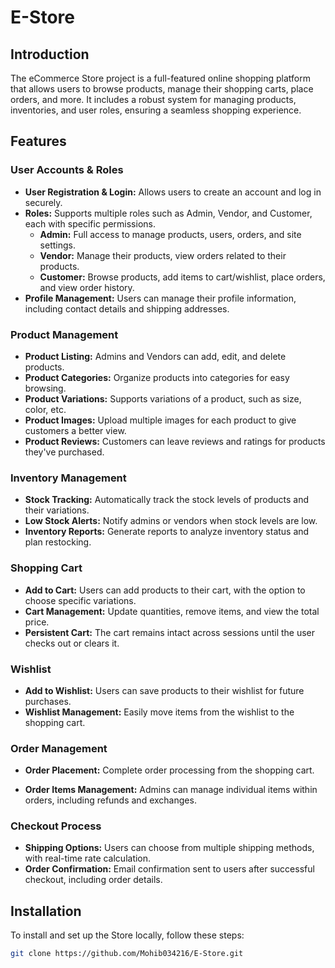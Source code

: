 # E-Store

## Introduction

The eCommerce Store project is a full-featured online shopping platform that allows users to browse products, manage their shopping carts, place orders, and more. It includes a robust system for managing products, inventories, and user roles, ensuring a seamless shopping experience.

## Features

### User Accounts & Roles

- **User Registration & Login:** Allows users to create an account and log in securely.
- **Roles:** Supports multiple roles such as Admin, Vendor, and Customer, each with specific permissions.
  - **Admin:** Full access to manage products, users, orders, and site settings.
  - **Vendor:** Manage their products, view orders related to their products.
  - **Customer:** Browse products, add items to cart/wishlist, place orders, and view order history.
- **Profile Management:** Users can manage their profile information, including contact details and shipping addresses.

### Product Management

- **Product Listing:** Admins and Vendors can add, edit, and delete products.
- **Product Categories:** Organize products into categories for easy browsing.
- **Product Variations:** Supports variations of a product, such as size, color, etc.
- **Product Images:** Upload multiple images for each product to give customers a better view.
- **Product Reviews:** Customers can leave reviews and ratings for products they've purchased.

### Inventory Management

- **Stock Tracking:** Automatically track the stock levels of products and their variations.
- **Low Stock Alerts:** Notify admins or vendors when stock levels are low.
- **Inventory Reports:** Generate reports to analyze inventory status and plan restocking.

### Shopping Cart

- **Add to Cart:** Users can add products to their cart, with the option to choose specific variations.
- **Cart Management:** Update quantities, remove items, and view the total price.
- **Persistent Cart:** The cart remains intact across sessions until the user checks out or clears it.

### Wishlist

- **Add to Wishlist:** Users can save products to their wishlist for future purchases.
- **Wishlist Management:** Easily move items from the wishlist to the shopping cart.

### Order Management

- **Order Placement:** Complete order processing from the shopping cart.

- **Order Items Management:** Admins can manage individual items within orders, including refunds and exchanges.

### Checkout Process

- **Shipping Options:** Users can choose from multiple shipping methods, with real-time rate calculation.
- **Order Confirmation:** Email confirmation sent to users after successful checkout, including order details.

## Installation

To install and set up the  Store locally, follow these steps:

```bash
git clone https://github.com/Mohib034216/E-Store.git

